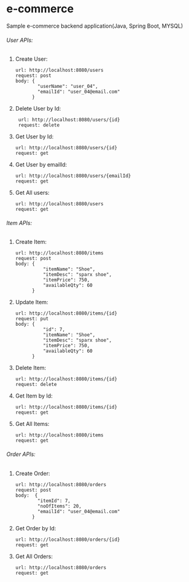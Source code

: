 # e-commerce
Sample e-commerce backend application(Java, Spring Boot, MYSQL)

###### User APIs:
1. Create User:
    ```
    url: http://localhost:8080/users
    request: post
    body: {
          	"userName": "user_04",
          	"emailId": "user_04@email.com"
          }
    ```
2. Delete User by Id:
   ``` 
    url: http://localhost:8080/users/{id}
    request: delete
    ```   
3. Get User by Id:
    ```
    url: http://localhost:8080/users/{id}
    request: get
    ```
4. Get User by emailId:
    ```
    url: http://localhost:8080/users/{emailId}
    request: get
    ```
5. Get All users:
    ```
    url: http://localhost:8080/users
    request: get
    ```
    
###### Item APIs:
1. Create Item:
    ```
    url: http://localhost:8080/items
    request: post
    body: {
              "itemName": "Shoe",
              "itemDesc": "sparx shoe",
              "itemPrice": 750,
              "availableQty": 60
          }
    ```
2. Update Item:
    ```
    url: http://localhost:8080/items/{id}
    request: put
    body: {
              "id": 7,
              "itemName": "Shoe",
              "itemDesc": "sparx shoe",
              "itemPrice": 750,
              "availableQty": 60
          }
    ```          
3. Delete Item:
    ```
    url: http://localhost:8080/items/{id}
    request: delete
    ```
4. Get Item by Id:
    ```
    url: http://localhost:8080/items/{id}
    request: get
    ```
5. Get All Items:
    ```
    url: http://localhost:8080/items
    request: get
    ```

###### Order APIs:
1. Create Order:
    ```
    url: http://localhost:8080/orders
    request: post
    body:  {
          	"itemId": 7,
          	"noOfItems": 20,
          	"emailId": "user_04@email.com"
          }
    ```            
2. Get Order by Id:
    ```
    url: http://localhost:8080/orders/{id}
    request: get
    ```
3. Get All Orders:
    ```
    url: http://localhost:8080/orders
    request: get
    ```
